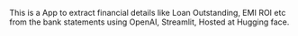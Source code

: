This is a App to extract financial details like Loan Outstanding, EMI ROI etc from the bank statements using 
OpenAI, Streamlit, Hosted at Hugging face.
